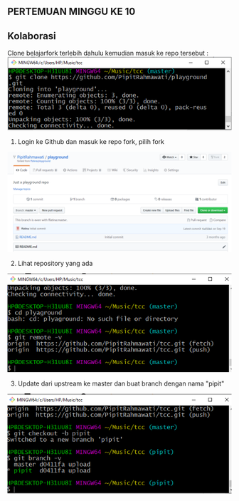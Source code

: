 ## PERTEMUAN MINGGU KE 10

## Kolaborasi 

Clone belajarfork terlebih dahulu kemudian masuk ke repo tersebut :
![01](gambar/Capture1.PNG)

1. Login ke Github dan masuk ke repo fork, pilih fork

![02](gambar/Capture6.PNG)

2. Lihat repository yang ada

![03](gambar/Capture3.PNG)

3. Update dari upstream ke master dan buat branch dengan nama "pipit"

![02](gambar/Capture4.PNG)



